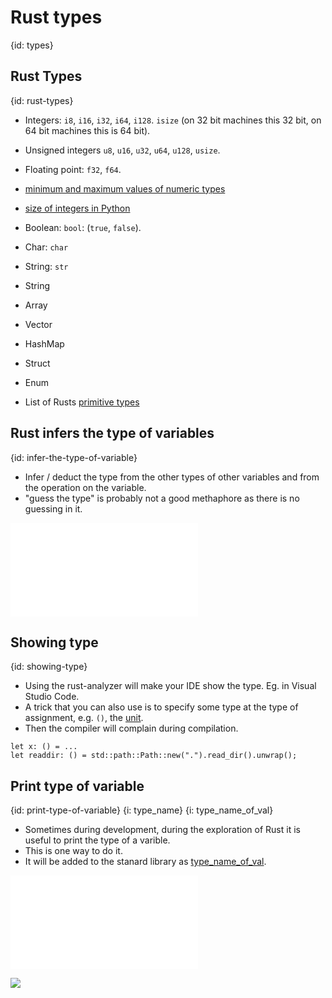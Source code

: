 # Rust types
{id: types}

## Rust Types
{id: rust-types}

* Integers: `i8`, `i16`, `i32`, `i64`, `i128`. `isize` (on 32 bit machines this 32 bit, on 64 bit machines this is 64 bit).
* Unsigned integers `u8`, `u16`, `u32`, `u64`, `u128`, `usize`.
* Floating point: `f32`, `f64`.
* [minimum and maximum values of numeric types](https://rust.code-maven.com/minimum-and-maximum-values-of-numeric-types)
* [size of integers in Python](https://python.code-maven.com/size-of-integer-in-python)

* Boolean: `bool`: (`true`, `false`).
* Char: `char`
* String: `str`

* String
* Array
* Vector
* HashMap
* Struct
* Enum

* List of Rusts [primitive types](https://doc.rust-lang.org/core/primitive/index.html)

## Rust infers the type of variables
{id: infer-the-type-of-variable}

* Infer / deduct the type from the other types of other variables and from the operation on the variable.
* "guess the type" is probably not a good methaphore as there is no guessing in it.

![](examples/types/infer-type/src/main.rs)

## Showing type
{id: showing-type}

* Using the rust-analyzer will make your IDE show the type. Eg. in Visual Studio Code.
* A trick that you can also use is to specify some type at the type of assignment, e.g. `()`, the [unit](https://doc.rust-lang.org/std/primitive.unit.html).
* Then the compiler will complain during compilation.

```
let x: () = ...
let readdir: () = std::path::Path::new(".").read_dir().unwrap();
```

## Print type of variable
{id: print-type-of-variable}
{i: type_name}
{i: type_name_of_val}

* Sometimes during development, during the exploration of Rust it is useful to print the type of a varible.
* This is one way to do it.
* It will be added to the stanard library as [type_name_of_val](https://doc.rust-lang.org/stable/core/any/fn.type_name_of_val.html).

![](examples/types/print-type/src/main.rs)

![](examples/types/print-type/out.out)


